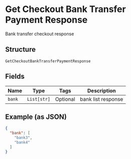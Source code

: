 
# Get Checkout Bank Transfer Payment Response

Bank transfer checkout response

## Structure

`GetCheckoutBankTransferPaymentResponse`

## Fields

| Name | Type | Tags | Description |
|  --- | --- | --- | --- |
| `bank` | `List[str]` | Optional | bank list response |

## Example (as JSON)

```json
{
  "bank": [
    "bank3",
    "bank4"
  ]
}
```


